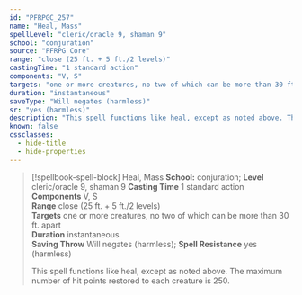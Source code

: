 ```yaml
---
id: "PFRPGC_257"
name: "Heal, Mass"
spellLevel: "cleric/oracle 9, shaman 9"
school: "conjuration"
source: "PFRPG Core"
range: "close (25 ft. + 5 ft./2 levels)"
castingTime: "1 standard action"
components: "V, S"
targets: "one or more creatures, no two of which can be more than 30 ft. apart"
duration: "instantaneous"
saveType: "Will negates (harmless)"
sr: "yes (harmless)"
description: "This spell functions like heal, except as noted above. The maximum number of hit points restored to each creature is 250."
known: false
cssclasses:
  - hide-title
  - hide-properties
---
```


> [!spellbook-spell-block] Heal, Mass
> **School:** conjuration; **Level** cleric/oracle 9, shaman 9
> **Casting Time** 1 standard action  
> **Components** V, S  
> **Range** close (25 ft. + 5 ft./2 levels)  
> **Targets** one or more creatures, no two of which can be more than 30 ft. apart  
> **Duration** instantaneous  
> **Saving Throw** Will negates (harmless); **Spell Resistance** yes (harmless)
> 
> This spell functions like heal, except as noted above. The maximum number of hit points restored to each creature is 250.